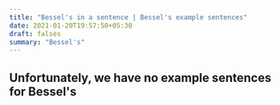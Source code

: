 ```yaml
---
title: "Bessel's in a sentence | Bessel's example sentences"
date: 2021-01-20T19:57:50+05:30
draft: falses
summary: "Bessel's"
---
```

## Unfortunately, we have no example sentences for Bessel's                 
